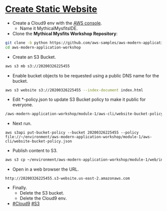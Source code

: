 # [Create Static Website](https://aws.amazon.com/es/getting-started/projects/build-modern-app-fargate-lambda-dynamodb-python/module-one/)
- Create a Cloud9 env with the [AWS console](https://console.aws.amazon.com).
  - Name it MythicalMysfitsIDE.
- Clone the **Mythical Mysfits Workshop Repository**:
```bash
git clone -b python https://github.com/aws-samples/aws-modern-application-workshop.git
cd aws-modern-application-workshop
```
- Create an S3 Bucket.
```bash
aws s3 mb s3://20200326225455
```
- Enable bucket objects to be requested using a public DNS name for the bucket.
```bash
aws s3 website s3://20200326225455 --index-document index.html
```
- Edit \*-policy.json to update S3 Bucket policy to make it public for everyone.
```bash
/aws-modern-application-workshop/module-1/aws-cli/website-bucket-policy.json
```
- Next run.
```
aws s3api put-bucket-policy --bucket 20200326225455 --policy file://~/environment/aws-modern-application-workshop/module-1/aws-cli/website-bucket-policy.json
```
- Publish content to S3.
```bash
aws s3 cp ~/environment/aws-modern-application-workshop/module-1/web/index.html s3://20200326225455/index.html 
```
- Open in a web browser the URL.
```
http://20200326225455.s3-website.us-east-2.amazonaws.com
```
- Finally.
  - Delete the S3 bucket.
  - Delete the Cloud9 env.
- [#Cloud9](.) [#S3](.)
